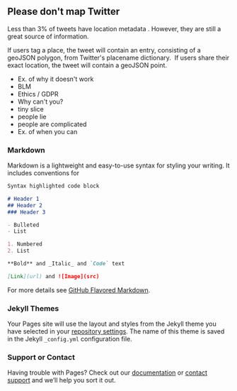 ## Please don't map Twitter

Less than 3% of tweets have location metadata <citation needed>. However, they are still a great source of information.

If users tag a place, the tweet will contain an entry, consisting of a geoJSON polygon, from Twitter&#39;s placename dictionary.&nbsp; If users share their exact location, the tweet will contain a geoJSON point.

- Ex. of why it doesn't work
 - BLM
- Ethics / GDPR
- Why can't you?
 - tiny slice
 - people lie
 - people are complicated 
- Ex. of when you can


### Markdown

Markdown is a lightweight and easy-to-use syntax for styling your writing. It includes conventions for

```markdown
Syntax highlighted code block

# Header 1
## Header 2
### Header 3

- Bulleted
- List

1. Numbered
2. List

**Bold** and _Italic_ and `Code` text

[Link](url) and ![Image](src)
```

For more details see [GitHub Flavored Markdown](https://guides.github.com/features/mastering-markdown/).

### Jekyll Themes

Your Pages site will use the layout and styles from the Jekyll theme you have selected in your [repository settings](https://github.com/ucsb-collaboratory/not_mapping_twitter/settings). The name of this theme is saved in the Jekyll `_config.yml` configuration file.

### Support or Contact

Having trouble with Pages? Check out our [documentation](https://docs.github.com/categories/github-pages-basics/) or [contact support](https://support.github.com/contact) and we’ll help you sort it out.
